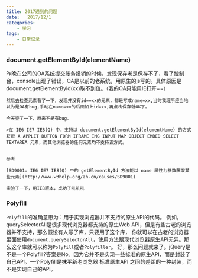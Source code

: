 ```yaml
---
title: 2017遇到的问题
date:   2017/12/1
categories: 
    - 学习 
tags:
    - 日常记录
---
```


### document.getElementById(elementName)
 昨晚在公司的OA系统提交账务报销的时候，发现保存老是保存不了，看了控制台，console出现了错误，OA是以前的老系统，用原生的js写的。具体原因是 document.getElementById(xx)取不到值。（我的OA只能用IE打开==）

    然后去检查元素看了一下，发现并没有id==xx的元素，都是写成name=xx,当时我理所应当地以为是OA有bug,手动在name=xx的后面加上id=xx,再点击保存就OK了。

    今天查了一下，原来不是有bug。

    >在 IE6 IE7 IE8(Q) 中，支持以 document.getElementById(elementName) 的方式获取 A APPLET BUTTON FORM IFRAME IMG INPUT MAP OBJECT EMBED SELECT TEXTAREA 元素，而其他浏览器的任何元素均不支持该方式。


    参考

    [SD9001: IE6 IE7 IE8(Q) 中的 getElementById 方法能以 name 属性为参数获取某些元素](http://www.w3help.org/zh-cn/causes/SD9001)

    实验了一下，用IE8版本，成功了吼吼吼

### Polyfill
 ``Polyfill``的准确意思为：用于实现浏览器并不支持的原生API的代码。
    例如，querySelectorAll是很多现代浏览器都支持的原生Web API，但是有些古老的浏览器并不支持，那么假设有人写了库，只要用了这个库， 你就可以在古老的浏览器里面使用``document.querySelectorAll``，使用方法跟现代浏览器原生API无异。那么这个库就可以称为``Polyfill``或者``Polyfiller``。
    好，那么问题就来了。jQuery是不是一个Polyfill?答案是No。因为它并不是实现一些标准的原生API，而是封装了自己API。一个Polyfill是抹平新老浏览器 标准原生API 之间的差距的一种封装，而不是实现自己的API。


    